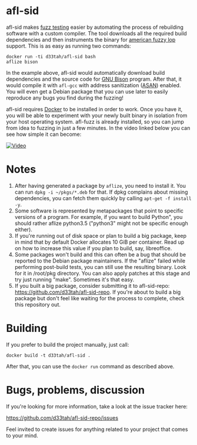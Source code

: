 afl-sid
=======

afl-sid makes [fuzz testing](htts://en.wikipedia.org/wiki/fuzz_testing) easier
by automating the process of rebuilding software with a custom compiler. The
tool downloads all the required build dependencies and then instruments the
binary for [american fuzzy lop](http://lcamtuf.coredump.cx/afl/) support. This
is as easy as running two commands:

    docker run -ti d33tah/afl-sid bash
    aflize bison

In the example above, afl-sid would automatically download build dependencies
and the source code for [GNU Bison](https://gnu.org/software/bison/) program.
After that, it would compile it with `afl-gcc` with address sanitization
([ASAN](https://en.wikipedia.org/wiki/AddressSanitizer)) enabled. You will
even get a Debian package that you can use later to easily reproduce any bugs
you find during the fuzzing!

afl-sid requires [Docker](https://www.docker.com/) to be installed in order to
work. Once you have it, you will be able to experiment with your newly built
binary in isolation from your host operating system. afl-fuzz is already
installed, so you can jump from idea to fuzzing in just a few minutes. In the
video linked below you can see how simple it can become:

[![Video](https://i.imgur.com/SJ9S66e.png)](https://asciinema.org/a/26623?autoplay=1)

Notes
=====

1. After having generated a package by `aflize`, you need to install it. You
   can run `dpkg -i ~/pkgs/*.deb` for that. If dpkg complains about missing
   dependencies, you can fetch them quickly by calling `apt-get -f install -y`.
2. Some software is represented by metapackages that point to specific versions
   of a program. For example, if you want to build Python", you should rather
   aflize python3.5 ("python3" might not be specific enough either).
3. If you're running out of disk space or plan to build a big package, keep
   in mind that by default Docker allocates 10 GiB per container. Read up on
   how to increase this value if you plan to build, say, libreoffice.
4. Some packages won't build and this can often be a bug that should be
   reported to the Debian package maintainers. If the "aflize" failed while
   performing post-build tests, you can still use the resulting binary. Look
   for it in /root/pkg directory. You can also apply patches at this stage and
   try just running "make". Sometimes it's that easy.
5. If you built a big package, consider submitting it to afl-sid-repo:
   https://github.com/d33tah/afl-sid-repo. If you're about to build a big
   package but don't feel like waiting for the process to complete, check this
   repository out.

Building
========

If you prefer to build the project manually, just call:

    docker build -t d33tah/afl-sid .

After that, you can use the `docker run` command as described above.

Bugs, problems, discussion
==========================

If you're looking for more information, take a look at the issue tracker here:

https://github.com/d33tah/afl-sid-repo/issues

Feel invited to create issues for anything related to your project that comes
to your mind.
